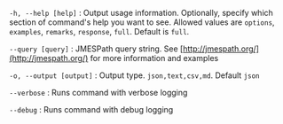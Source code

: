 `-h, --help [help]`
: Output usage information. Optionally, specify which section of command's help you want to see. Allowed values are `options`, `examples`, `remarks`, `response`, `full`. Default is `full`.

`--query [query]`
: JMESPath query string. See [http://jmespath.org/](http://jmespath.org/) for more information and examples

`-o, --output [output]`
: Output type. `json,text,csv,md`. Default `json`

`--verbose`
: Runs command with verbose logging

`--debug`
: Runs command with debug logging
